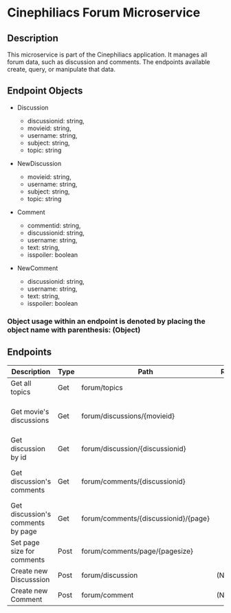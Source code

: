 # Cinephiliacs Forum Microservice

## Description
This microservice is part of the Cinephiliacs application. It manages all forum data, such as discussion and comments. The endpoints available create, query, or manipulate that data.


## Endpoint Objects
* Discussion
  * discussionid: string,
  * movieid: string,
  * username: string,
  * subject: string,
  * topic: string

* NewDiscussion
  * movieid: string,
  * username: string,
  * subject: string,
  * topic: string

* Comment
  * commentid: string,
  * discussionid: string,
  * username: string,
  * text: string,
  * isspoiler: boolean

* NewComment
  * discussionid: string,
  * username: string,
  * text: string,
  * isspoiler: boolean

### Object usage within an endpoint is denoted by placing the object name with parenthesis: (Object)
## Endpoints
| Description                       | Type | Path                                 | Request Body    | Returned       | Comments                               |
|-----------------------------------|------|--------------------------------------|-----------------|----------------|----------------------------------------|
| Get all topics                    | Get  | forum/topics                         |                 | string[]       |                                        |
| Get movie's discussions           | Get  | forum/discussions/{movieid}          |                 | (Discussion)[] | Returns an array of Discussion objects |
| Get discussion by id              | Get  | forum/discussion/{discussionid}      |                 | (Discussion)   |                                        |
| Get discussion's comments         | Get  | forum/comments/{discussionid}        |                 | (Comment)[]    | Returns an array of Comment objects    |
| Get discussion's comments by page | Get  | forum/comments/{discussionid}/{page} |                 | (Comment)[]    | Returns an array of Comment objects    |
| Set page size for comments        | Post | forum/comments/page/{pagesize}       |                 |                |                                        |
| Create new Discusssion            | Post | forum/discussion                     | (NewDiscussion) |                |                                        |
| Create new Comment                | Post | forum/comment                        | (NewComment)    |                |                                        |